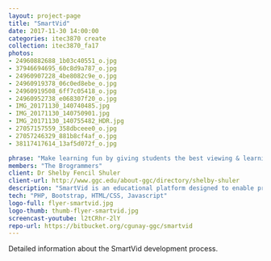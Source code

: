 ```yaml
---
layout: project-page
title: "SmartVid"
date: 2017-11-30 14:00:00
categories: itec3870 create
collection: itec3870_fa17
photos:
- 24960882688_1b03c40551_o.jpg
- 37946694695_60c8d9a787_o.jpg
- 24960907228_4be8082c9e_o.jpg
- 24960919378_06c0ed8ebe_o.jpg
- 24960919508_6ff7c05418_o.jpg
- 24960952738_e068307f20_o.jpg
- IMG_20171130_140740485.jpg
- IMG_20171130_140750901.jpg
- IMG_20171130_140755482_HDR.jpg
- 27057157559_358dbceee0_o.jpg
- 27057246329_881b8cf4af_o.jpg
- 38117417614_13af5d072f_o.jpg

phrase: "Make learning fun by giving students the best viewing & learning experience"
members: "The Brogrammers"
client: Dr Shelby Fencil Shuler
client-url: http://www.ggc.edu/about-ggc/directory/shelby-shuler
description: "SmartVid is an educational platform designed to enable professors to create a more interactive learning experience by uploading videos to be viewed by their active classes. The benefit of SmartVid is that the videos created by the professors will be tailored toward the classes they teach, providing a personalized resource where students can access the material their professors are teaching. Additionally, professors will be able to monitor the activity of their students via progress bars showing how much of the video (and which part) the students have viewed. This will be coupled with periodically introduced quizzes as the video is viewed, designed by the professor(s). A professor would then be able to decide what action would be taken if the student fails the quiz (IE: the student must re-watch the video, the quiz must be immediately retaken, etc.)."
tech: "PHP, Bootstrap, HTML/CSS, Javascript"
logo-full: flyer-smartvid.jpg
logo-thumb: thumb-flyer-smartvid.jpg
screencast-youtube: l2tCRhr-2lY
repo-url: https://bitbucket.org/cgunay-ggc/smartvid
---
```


Detailed information about the SmartVid development process.

<!-- lightgallery -->
<script src="https://code.jquery.com/jquery-2.2.4.min.js"></script>
<script src="https://cdn.jsdelivr.net/lightgallery/1.3.7/js/lightgallery.min.js"></script>
<script src="https://cdn.jsdelivr.net/g/lg-zoom"></script>

<script type="text/javascript">
    $(document).ready(function() {
    $("body").lightGallery({
    zoom: true,
    selector: 'a#lightgallery',
    selectWithin: 'body'
    });
    });
</script>

[ggc]: http://www.ggc.edu
[gunay-ggc]: http://www.ggc.edu/about-ggc/directory/cengiz-gunay
